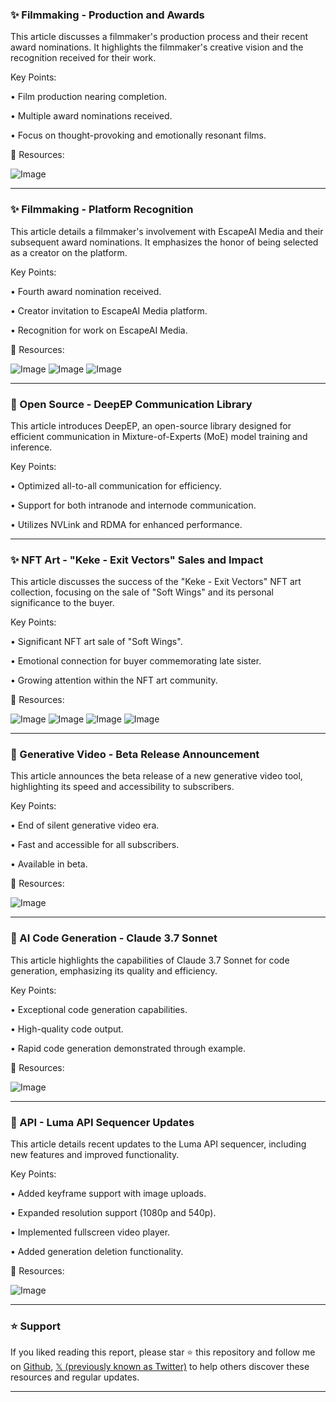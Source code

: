 ### ✨ Filmmaking - Production and Awards

This article discusses a filmmaker's production process and their recent award nominations.  It highlights the filmmaker's creative vision and the recognition received for their work.

Key Points:

• Film production nearing completion.

• Multiple award nominations received.

• Focus on thought-provoking and emotionally resonant films.


🔗 Resources:

![Image](https://pbs.twimg.com/amplify_video_thumb/1894127991040442368/img/Ra9JjvDrcybhgthp.jpg)


---

### ✨ Filmmaking -  Platform Recognition

This article details a filmmaker's involvement with EscapeAI Media and their subsequent award nominations.  It emphasizes the honor of being selected as a creator on the platform.

Key Points:

• Fourth award nomination received.

• Creator invitation to EscapeAI Media platform.

• Recognition for work on EscapeAI Media.



🔗 Resources:

![Image](https://pbs.twimg.com/media/GkkerWeXkAAYJjI?format=jpg&name=small)
![Image](https://pbs.twimg.com/media/Gkketh2W0AA6tGX?format=png&name=360x360)
![Image](https://pbs.twimg.com/media/GkkeujdWgAARsPv?format=jpg&name=360x360)


---

### 🤖 Open Source - DeepEP Communication Library

This article introduces DeepEP, an open-source library designed for efficient communication in Mixture-of-Experts (MoE) model training and inference.

Key Points:

• Optimized all-to-all communication for efficiency.

• Support for both intranode and internode communication.

• Utilizes NVLink and RDMA for enhanced performance.


---

### ✨ NFT Art -  "Keke - Exit Vectors" Sales and Impact

This article discusses the success of the "Keke - Exit Vectors" NFT art collection, focusing on the sale of "Soft Wings" and its personal significance to the buyer.

Key Points:

• Significant NFT art sale of "Soft Wings".

• Emotional connection for buyer commemorating late sister.

• Growing attention within the NFT art community.


🔗 Resources:

![Image](https://pbs.twimg.com/media/GkY9XMiX0AE5KxF?format=jpg&name=900x900)
![Image](https://pbs.twimg.com/media/GkY9XMhXIAAH2hA?format=jpg&name=360x360)
![Image](https://pbs.twimg.com/media/GkY9XMYXkAEZmPv?format=jpg&name=360x360)
![Image](https://pbs.twimg.com/media/GkY9XMiXsAAbUXn?format=jpg&name=360x360)


---

### 🚀 Generative Video - Beta Release Announcement

This article announces the beta release of a new generative video tool, highlighting its speed and accessibility to subscribers.

Key Points:

• End of silent generative video era.

• Fast and accessible for all subscribers.

• Available in beta.


🔗 Resources:

![Image](https://pbs.twimg.com/ext_tw_video_thumb/1894063080721547265/pu/img/SyilYJIf3Q-ISILI.jpg)


---

### 🤖 AI Code Generation - Claude 3.7 Sonnet

This article highlights the capabilities of Claude 3.7 Sonnet for code generation, emphasizing its quality and efficiency.

Key Points:

• Exceptional code generation capabilities.

• High-quality code output.

• Rapid code generation demonstrated through example.


🔗 Resources:

![Image](https://pbs.twimg.com/amplify_video_thumb/1894123675777208322/img/NNTbwyjsronNhl0j.jpg)


---

### 🚀 API - Luma API Sequencer Updates

This article details recent updates to the Luma API sequencer, including new features and improved functionality.

Key Points:

• Added keyframe support with image uploads.

• Expanded resolution support (1080p and 540p).

• Implemented fullscreen video player.

• Added generation deletion functionality.


🔗 Resources:

![Image](https://pbs.twimg.com/media/GknE4SMWAAAU2qS?format=jpg&name=small)


---

### ⭐️ Support

If you liked reading this report, please star ⭐️ this repository and follow me on [Github](https://github.com/Drix10), [𝕏 (previously known as Twitter)](https://x.com/DRIX_10_) to help others discover these resources and regular updates.

---